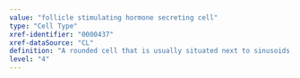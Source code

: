 ```yaml
---
value: "follicle stimulating hormone secreting cell"
type: "Cell Type"
xref-identifier: "0000437"
xref-dataSource: "CL"
definition: "A rounded cell that is usually situated next to sinusoids; secretes follicular stimulating hormone (FSH) and luteinizing hormone (LH)."
level: "4"
---
```

